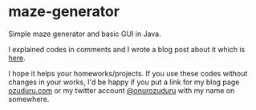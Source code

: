 # maze-generator
Simple maze generator and basic GUI in Java.

I explained codes in comments and I wrote a blog post about it which is [here](http://ozuduru.com/2016/02/10/recursive-backtracking-maze-generator-in-java-with-gui/).

I hope it helps your homeworks/projects. If you use these codes without changes in your works, 
I'd be happy if you put a link for my blog page [ozuduru.com](http://ozuduru.com) or my twitter account [@onurozuduru](https://twitter.com/onurozuduru) with my name on somewhere.
